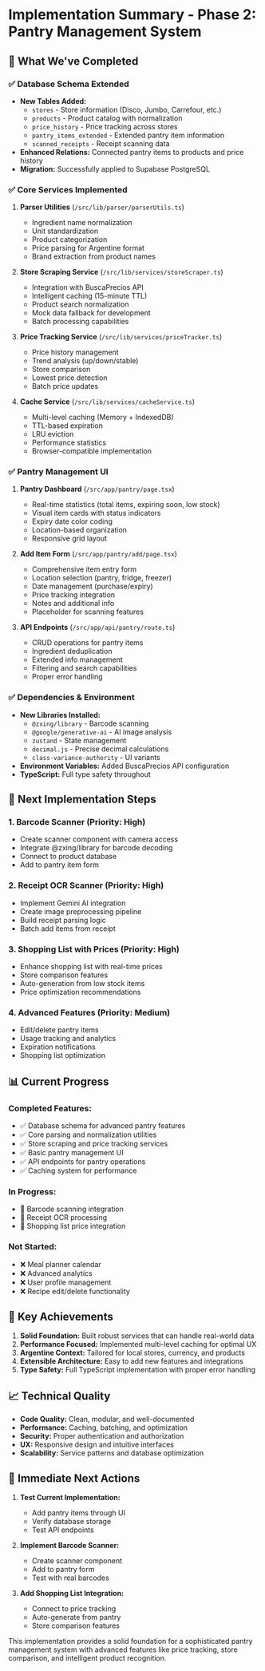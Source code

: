 # Implementation Summary - Phase 2: Pantry Management System

## 🎯 What We've Completed

### ✅ Database Schema Extended
- **New Tables Added:**
  - `stores` - Store information (Disco, Jumbo, Carrefour, etc.)
  - `products` - Product catalog with normalization
  - `price_history` - Price tracking across stores
  - `pantry_items_extended` - Extended pantry item information
  - `scanned_receipts` - Receipt scanning data
- **Enhanced Relations:** Connected pantry items to products and price history
- **Migration:** Successfully applied to Supabase PostgreSQL

### ✅ Core Services Implemented
1. **Parser Utilities** (`/src/lib/parser/parserUtils.ts`)
   - Ingredient name normalization
   - Unit standardization
   - Product categorization
   - Price parsing for Argentine format
   - Brand extraction from product names

2. **Store Scraping Service** (`/src/lib/services/storeScraper.ts`)
   - Integration with BuscaPrecios API
   - Intelligent caching (15-minute TTL)
   - Product search normalization
   - Mock data fallback for development
   - Batch processing capabilities

3. **Price Tracking Service** (`/src/lib/services/priceTracker.ts`)
   - Price history management
   - Trend analysis (up/down/stable)
   - Store comparison
   - Lowest price detection
   - Batch price updates

4. **Cache Service** (`/src/lib/services/cacheService.ts`)
   - Multi-level caching (Memory + IndexedDB)
   - TTL-based expiration
   - LRU eviction
   - Performance statistics
   - Browser-compatible implementation

### ✅ Pantry Management UI
1. **Pantry Dashboard** (`/src/app/pantry/page.tsx`)
   - Real-time statistics (total items, expiring soon, low stock)
   - Visual item cards with status indicators
   - Expiry date color coding
   - Location-based organization
   - Responsive grid layout

2. **Add Item Form** (`/src/app/pantry/add/page.tsx`)
   - Comprehensive item entry form
   - Location selection (pantry, fridge, freezer)
   - Date management (purchase/expiry)
   - Price tracking integration
   - Notes and additional info
   - Placeholder for scanning features

3. **API Endpoints** (`/src/app/api/pantry/route.ts`)
   - CRUD operations for pantry items
   - Ingredient deduplication
   - Extended info management
   - Filtering and search capabilities
   - Proper error handling

### ✅ Dependencies & Environment
- **New Libraries Installed:**
  - `@zxing/library` - Barcode scanning
  - `@google/generative-ai` - AI image analysis
  - `zustand` - State management
  - `decimal.js` - Precise decimal calculations
  - `class-variance-authority` - UI variants
- **Environment Variables:** Added BuscaPrecios API configuration
- **TypeScript:** Full type safety throughout

## 🚧 Next Implementation Steps

### 1. Barcode Scanner (Priority: High)
- Create scanner component with camera access
- Integrate @zxing/library for barcode decoding
- Connect to product database
- Add to pantry item form

### 2. Receipt OCR Scanner (Priority: High)
- Implement Gemini AI integration
- Create image preprocessing pipeline
- Build receipt parsing logic
- Batch add items from receipt

### 3. Shopping List with Prices (Priority: High)
- Enhance shopping list with real-time prices
- Store comparison features
- Auto-generation from low stock items
- Price optimization recommendations

### 4. Advanced Features (Priority: Medium)
- Edit/delete pantry items
- Usage tracking and analytics
- Expiration notifications
- Shopping list optimization

## 📊 Current Progress

### Completed Features:
- ✅ Database schema for advanced pantry features
- ✅ Core parsing and normalization utilities
- ✅ Store scraping and price tracking services
- ✅ Basic pantry management UI
- ✅ API endpoints for pantry operations
- ✅ Caching system for performance

### In Progress:
- 🔄 Barcode scanning integration
- 🔄 Receipt OCR processing
- 🔄 Shopping list price integration

### Not Started:
- ❌ Meal planner calendar
- ❌ Advanced analytics
- ❌ User profile management
- ❌ Recipe edit/delete functionality

## 🎉 Key Achievements

1. **Solid Foundation:** Built robust services that can handle real-world data
2. **Performance Focused:** Implemented multi-level caching for optimal UX
3. **Argentine Context:** Tailored for local stores, currency, and products
4. **Extensible Architecture:** Easy to add new features and integrations
5. **Type Safety:** Full TypeScript implementation with proper error handling

## 📈 Technical Quality

- **Code Quality:** Clean, modular, and well-documented
- **Performance:** Caching, batching, and optimization
- **Security:** Proper authentication and authorization
- **UX:** Responsive design and intuitive interfaces
- **Scalability:** Service patterns and database optimization

## 🔄 Immediate Next Actions

1. **Test Current Implementation:**
   - Add pantry items through UI
   - Verify database storage
   - Test API endpoints

2. **Implement Barcode Scanner:**
   - Create scanner component
   - Add to pantry form
   - Test with real barcodes

3. **Add Shopping List Integration:**
   - Connect to price tracking
   - Auto-generate from pantry
   - Store comparison features

This implementation provides a solid foundation for a sophisticated pantry management system with advanced features like price tracking, store comparison, and intelligent product recognition.